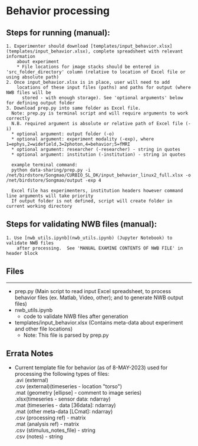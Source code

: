 # **Behavior processing**

## Steps for running (manual):

    1. Experimenter should download [templates/input_behavior.xlsx](templates/input_behavior.xlsx), complete spreadsheet with relevant information 
        about experiment
        * File locations for image stacks should be entered in 'src_folder_directory' column (relative to location of Excel file or using absolute path)
    2. Once input_behavior.xlsx is in place, user will need to add 
        locations of these input files (paths) and paths for output (where NWB files will be
          stored - with enough storage). See 'optional arguments' below for defining output folder
    3. Download prep.py into same folder as Excel file.
      Note: prep.py is terminal script and will require arguments to work correctly
      N.B. required argument is absolute or relative path of Excel file (-i)
      * optional argument: output folder (-o)
      * optional argument: experiment modality (-exp), where 1=ephys,2=widefield,3=2photon,4=behavior;5=fMRI
      * optional argument: researcher (-researcher) - string in quotes
      * optional argument: institution (-institution) - string in quotes
      
      example terminal command: 
      python data-sharing/prep.py -i /net/birdstore/Songmao/CURBIO_SL_DK/input_behavior_linux2_full.xlsx -o /net/birdstore/Songmao/output -exp 4

      Excel file has experimenters, institution headers however command line arguments will take priority
      If output folder is not defined, script will create folder in current working directory

## Steps for validating NWB files (manual):

    1. Use [nwb_utils.ipynb](nwb_utils.ipynb) (Jupyter Notebook) to validate NWB files
        after processing.  See 'MANUAL EXAMINE CONTENTS OF NWB FILE' in header block

## Files

---

- prep.py (Main script to read input Excel spreadsheet, to process behavior files (ex. Matlab, Video, other); and to generate NWB output files)
- nwb_utils.ipynb
    - code to validate NWB files after generation
- templates/input_behavior.xlsx (Contains meta-data about experiment and other file locations)
  * Note: This file is parsed by prep.py

## Errata Notes

- Current template file for behavior (as of 8-MAY-2023) used for processing the following types of files:  
.avi (external)  
.csv (external)(timeseries - location "torso")  
.mat (geometry [ellipse] - comment to image series)  
.xlsx(timeseries - sensor data: ndarray)  
.mat (timeseries - data [36data]: ndarray)  
.mat (other meta-data [LCmat]: ndarray)  
.csv (processing ref) - matrix  
.mat (analysis ref) - matrix  
.csv (stimulus_notes_file) - string  
.csv (notes) - string  